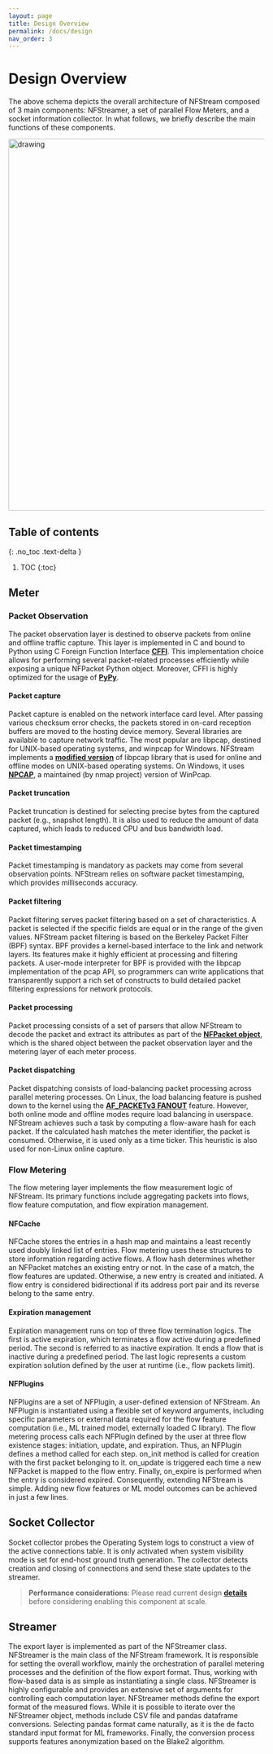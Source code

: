 ```yaml
---
layout: page
title: Design Overview
permalink: /docs/design
nav_order: 3
---
```


# Design Overview

The above schema depicts the overall architecture of NFStream composed of 3 main components: NFStreamer, a set 
of parallel Flow Meters, and a socket information collector. In what follows, we briefly describe the main 
functions of these components.

<img src="{{ site.baseurl }}/resources/architecture_nfstream.png" alt="drawing" width="730"/>

## Table of contents
{: .no_toc .text-delta }

1. TOC
{:toc}

## Meter

### Packet Observation
The packet observation layer is destined to observe packets from online and offline traffic capture. This layer is 
implemented in C and bound to Python using C Foreign Function Interface [**CFFI**][cffi]. This implementation choice 
allows for performing several packet-related processes efficiently while exposing a unique NFPacket Python object. 
Moreover, CFFI is highly optimized for the usage of [**PyPy**][pypy]. 

#### Packet capture 
Packet capture is enabled on the network interface card level. After passing various checksum error checks, the packets 
stored in on-card reception buffers are moved to the hosting device memory. Several libraries are available to capture 
network traffic. The most popular are libpcap, destined for UNIX-based operating systems, and winpcap for Windows. 
NFStream implements a [**modified version**][fanout_branch] of libpcap library that is used for online and offline modes 
on UNIX-based operating systems. On Windows, it uses [**NPCAP**][npcap], a maintained (by nmap project) version of 
WinPcap.

#### Packet truncation 
Packet truncation is destined for selecting precise bytes from the captured packet (e.g., snapshot length). It is also 
used to reduce the amount of data captured, which leads to reduced CPU and bus bandwidth load.


#### Packet timestamping 
Packet timestamping is mandatory as packets may come from several observation points. NFStream relies on software packet
timestamping, which provides milliseconds accuracy.

#### Packet filtering 
Packet filtering serves packet filtering based on a set of characteristics. A packet is selected if the specific fields 
are equal or in the range of the given values. NFStream packet filtering is based on the Berkeley Packet Filter (BPF) 
syntax. BPF provides a kernel-based interface to the link and network layers. Its features make it highly efficient at 
processing and filtering packets. A user-mode interpreter for BPF is provided with the libpcap implementation of 
the pcap API, so programmers can write applications that transparently support a rich set of constructs to build 
detailed packet filtering expressions for network protocols.

#### Packet processing 
Packet processing consists of a set of parsers that allow NFStream to decode the packet and extract its attributes as 
part of the [**NFPacket object**][nfpacket], which is the shared object between the packet observation layer and the 
metering layer of each meter process.

#### Packet dispatching
Packet dispatching consists of load-balancing packet processing across parallel metering processes. On Linux, 
the load balancing feature is pushed down to the kernel using the [**AF_PACKETv3 FANOUT**][fanout] feature. 
However, both online mode and offline modes require load balancing in userspace. NFStream achieves such a task by 
computing a flow-aware hash for each packet. If the calculated hash matches the meter identifier, the packet is 
consumed. Otherwise, it is used only as a time ticker. This heuristic is also used for non-Linux online capture. 

### Flow Metering
The flow metering layer implements the flow measurement logic of NFStream. Its primary functions include aggregating 
packets into flows, flow feature computation, and flow expiration management.

#### NFCache 
NFCache stores the entries in a hash map and maintains a least recently used doubly linked list of entries. 
Flow metering uses these structures to store information regarding active flows. A flow hash determines whether 
an NFPacket matches an existing entry or not. In the case of a match, the flow features are updated. Otherwise, a new 
entry is created and initiated. A flow entry is considered bidirectional if its address port pair and its reverse belong 
to the same entry.

#### Expiration management 
Expiration management runs on top of three flow termination logics. The first is active expiration, which terminates a 
flow active during a predefined period. The second is referred to as inactive expiration. It ends a flow that is 
inactive during a predefined period. The last logic represents a custom expiration solution defined by the user at 
runtime (i.e., flow packets limit).

#### NFPlugins 
NFPlugins are a set of NFPlugin, a user-defined extension of NFStream. An NFPlugin is instantiated using a flexible 
set of keyword arguments, including specific parameters or external data required for the flow feature computation 
(i.e., ML trained model, externally loaded C library). The flow metering process calls each NFPlugin defined by the 
user at three flow existence stages: initiation, update, and expiration. Thus, an NFPlugin defines a method called 
for each step. on_init method is called for creation with the first packet belonging to it. on_update is triggered 
each time a new NFPacket is mapped to the flow entry. Finally, on_expire is performed when the entry is considered 
expired. Consequently, extending NFStream is simple. Adding new flow features or ML model outcomes can be achieved 
in just a few lines.

## Socket Collector
Socket collector probes the Operating System logs to construct a view of the active connections table.
It is only activated when system visibility mode is set for end-host ground truth generation. The collector detects 
creation and closing of connections and send these state updates to the streamer.

> **Performance considerations**: Please read current design [**details**][net_connection] before considering enabling 
> this component at scale.

## Streamer
The export layer is implemented as part of the NFStreamer class. NFStreamer is the main class of the NFStream framework.
It is responsible for setting the overall workflow, mainly the orchestration of parallel metering processes and the 
definition of the flow export format. Thus, working with flow-based data is as simple as instantiating a single class.
NFStreamer is highly configurable and provides an extensive set of arguments for controlling each computation layer.
NFStreamer methods define the export format of the measured flows. While it is possible to iterate over the NFStreamer 
object, methods include CSV file and pandas dataframe conversions. Selecting pandas format came naturally, as it is the 
de facto standard input format for ML frameworks. Finally, the conversion process supports features anonymization 
based on the Blake2 algorithm.

[cffi]: https://cffi.readthedocs.io/en/latest/index.html
[pypy]: https://www.pypy.org/
[npcap]: https://npcap.org
[nfpacket]: https://www.nfstream.org/docs/api#nfpacket-object
[fanout_branch]: https://github.com/the-tcpdump-group/libpcap/pull/869
[fanout]: https://manned.org/packet.7
[net_connection]: https://github.com/nfstream/nfstream/blob/358a2f43883c63db18b89a149683119768168805/nfstream/system.py#L126
